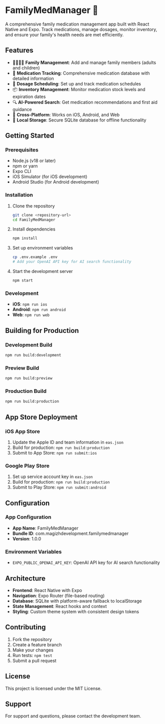 # FamilyMedManager 💊

A comprehensive family medication management app built with React Native and Expo. Track medications, manage dosages, monitor inventory, and ensure your family's health needs are met efficiently.

## Features

- 👨‍👩‍👧‍👦 **Family Management**: Add and manage family members (adults and children)
- 💊 **Medication Tracking**: Comprehensive medication database with detailed information
- 📅 **Dosage Scheduling**: Set up and track medication schedules
- 📦 **Inventory Management**: Monitor medication stock levels and expiration dates
- 🔍 **AI-Powered Search**: Get medication recommendations and first aid guidance
- 📱 **Cross-Platform**: Works on iOS, Android, and Web
- 💾 **Local Storage**: Secure SQLite database for offline functionality

## Getting Started

### Prerequisites

- Node.js (v18 or later)
- npm or yarn
- Expo CLI
- iOS Simulator (for iOS development)
- Android Studio (for Android development)

### Installation

1. Clone the repository
   ```bash
   git clone <repository-url>
   cd FamilyMedManager
   ```

2. Install dependencies
   ```bash
   npm install
   ```

3. Set up environment variables
   ```bash
   cp .env.example .env
   # Add your OpenAI API key for AI search functionality
   ```

4. Start the development server
   ```bash
   npm start
   ```

### Development

- **iOS**: `npm run ios`
- **Android**: `npm run android`
- **Web**: `npm run web`

## Building for Production

### Development Build
```bash
npm run build:development
```

### Preview Build
```bash
npm run build:preview
```

### Production Build
```bash
npm run build:production
```

## App Store Deployment

### iOS App Store
1. Update the Apple ID and team information in `eas.json`
2. Build for production: `npm run build:production`
3. Submit to App Store: `npm run submit:ios`

### Google Play Store
1. Set up service account key in `eas.json`
2. Build for production: `npm run build:production`
3. Submit to Play Store: `npm run submit:android`

## Configuration

### App Configuration
- **App Name**: FamilyMedManager
- **Bundle ID**: com.magizhdevelopment.familymedmanager
- **Version**: 1.0.0

### Environment Variables
- `EXPO_PUBLIC_OPENAI_API_KEY`: OpenAI API key for AI search functionality

## Architecture

- **Frontend**: React Native with Expo
- **Navigation**: Expo Router (file-based routing)
- **Database**: SQLite with platform-aware fallback to localStorage
- **State Management**: React hooks and context
- **Styling**: Custom theme system with consistent design tokens

## Contributing

1. Fork the repository
2. Create a feature branch
3. Make your changes
4. Run tests: `npm test`
5. Submit a pull request

## License

This project is licensed under the MIT License.

## Support

For support and questions, please contact the development team.
